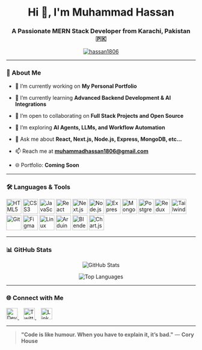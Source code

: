 <h1 align="center">Hi 👋, I'm Muhammad Hassan</h1>
<h3 align="center">A Passionate MERN Stack Developer from Karachi, Pakistan 🇵🇰</h3>

<p align="center">
  <a href="https://github.com/hassan1806">
    <img src="https://github-profile-trophy.vercel.app/?username=hassan1806&theme=gruvbox&row=2&column=3" alt="hassan1806" />
  </a>
</p>

---

### 🚀 About Me

- 🔭 I’m currently working on **My Personal Portfolio**

  
- 🌱 I’m currently learning **Advanced Backend Development & AI Integrations**  


- 👯 I’m open to collaborating on **Full Stack Projects and Open Source**  


- 🤖 I’m exploring **AI Agents, LLMs, and Workflow Automation**  


- 💬 Ask me about **React, Next.js, Node.js, Express, MongoDB, etc...**  


- 📫 Reach me at **muhammadhassan1806@gmail.com**  


- 🌐 Portfolio: **Coming Soon**

---

### 🛠️ Languages & Tools

<p align="left">
  <img src="https://cdn.jsdelivr.net/gh/devicons/devicon/icons/html5/html5-original.svg" width="40" height="40" alt="HTML5"/>
  <img src="https://cdn.jsdelivr.net/gh/devicons/devicon/icons/css3/css3-original.svg" width="40" height="40" alt="CSS3"/>
  <img src="https://cdn.jsdelivr.net/gh/devicons/devicon/icons/javascript/javascript-original.svg" width="40" height="40" alt="JavaScript"/>
  <img src="https://cdn.jsdelivr.net/gh/devicons/devicon/icons/react/react-original.svg" width="40" height="40" alt="React"/>
  <img src="https://cdn.jsdelivr.net/gh/devicons/devicon/icons/nextjs/nextjs-original.svg" width="40" height="40" alt="Next.js"/>
  <img src="https://cdn.jsdelivr.net/gh/devicons/devicon/icons/nodejs/nodejs-original.svg" width="40" height="40" alt="Node.js"/>
  <img src="https://cdn.jsdelivr.net/gh/devicons/devicon/icons/express/express-original.svg" width="40" height="40" alt="Express"/>
  <img src="https://cdn.jsdelivr.net/gh/devicons/devicon/icons/mongodb/mongodb-original.svg" width="40" height="40" alt="MongoDB"/>
  <img src="https://cdn.jsdelivr.net/gh/devicons/devicon/icons/postgresql/postgresql-original.svg" width="40" height="40" alt="PostgreSQL"/>
  <img src="https://cdn.jsdelivr.net/gh/devicons/devicon/icons/redux/redux-original.svg" width="40" height="40" alt="Redux"/>
  <img src="https://www.vectorlogo.zone/logos/tailwindcss/tailwindcss-icon.svg" width="40" height="40" alt="Tailwind CSS"/>
  <img src="https://cdn.jsdelivr.net/gh/devicons/devicon/icons/git/git-original.svg" width="40" height="40" alt="Git"/>
  <img src="https://cdn.jsdelivr.net/gh/devicons/devicon/icons/figma/figma-original.svg" width="40" height="40" alt="Figma"/>
  <img src="https://cdn.jsdelivr.net/gh/devicons/devicon/icons/linux/linux-original.svg" width="40" height="40" alt="Linux"/>
  <img src="https://cdn.worldvectorlogo.com/logos/arduino-1.svg" width="40" height="40" alt="Arduino"/>
  <img src="https://upload.wikimedia.org/wikipedia/commons/3/3c/Blender_logo_no_text.svg" width="40" height="40" alt="Blender"/>
  <img src="https://www.chartjs.org/media/logo-title.svg" width="40" height="40" alt="Chart.js"/>
</p>

---

### 📊 GitHub Stats

<p align="center">
  <img src="https://github-readme-stats.vercel.app/api?username=hassan1806&show_icons=true&theme=radical" alt="GitHub Stats" />
</p>
<p align="center">
  <img src="https://github-readme-stats.vercel.app/api/top-langs/?username=hassan1806&layout=compact&theme=radical" alt="Top Languages" />
</p>

---

### 🌐 Connect with Me

<p align="left">
  <a href="https://dev.to/heyitshassan" target="_blank">
    <img src="https://cdn.jsdelivr.net/npm/simple-icons@v9/icons/devdotto.svg" alt="Dev.to" height="30" width="30" />
  </a>
  &nbsp;&nbsp;
  <a href="https://twitter.com/hello_itshassan" target="_blank">
    <img src="https://cdn.jsdelivr.net/npm/simple-icons@v9/icons/twitter.svg" alt="Twitter" height="30" width="30" />
  </a>
  &nbsp;&nbsp;
  <a href="https://linkedin.com/in/i-mhassan-dev" target="_blank">
    <img src="https://cdn.jsdelivr.net/npm/simple-icons@v9/icons/linkedin.svg" alt="LinkedIn" height="30" width="30" />
  </a>
</p>

---

> **"Code is like humour. When you have to explain it, it’s bad."** — **Cory House**
